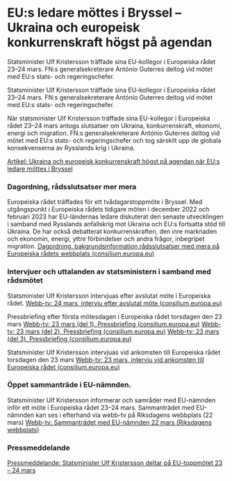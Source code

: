 # EU:s ledare möttes i Bryssel – Ukraina och europeisk konkurrenskraft högst på agendan

Statsminister Ulf Kristersson träffade sina EU-kollegor i Europeiska rådet 23–24 mars. FN:s generalsekreterare António Guterres deltog vid mötet med EU:s stats- och regeringschefer.

Statsminister Ulf Kristersson träffade sina EU-kollegor i Europeiska rådet 23–24 mars. FN:s generalsekreterare António Guterres deltog vid mötet med EU:s stats- och regeringschefer.

När statsminister Ulf Kristersson träffade sina EU-kollegor i Europeiska rådet 23–24 mars antogs slutsatser om Ukraina, konkurrenskraft, ekonomi, energi och migration. FN:s generalsekreterare António Guterres deltog vid mötet med EU:s stats- och regeringschefer och tog särskilt upp de globala konsekvenserna av Rysslands krig i Ukraina.

[Artikel: Ukraina och europeisk konkurrenskraft högst på agendan när EU:s ledare möttes i Bryssel](/artiklar/2023/03/ukraina-och-europeisk-konkurrenskraft-hogst-pa-agendan-nar-eus-ledare-mottes-i-bryssel/)

### Dagordning, rådsslutsatser mer mera

Europeiska rådet träffades för ett tvådagarstoppmöte i Bryssel. Med utgångspunkt i Europeiska rådets tidigare möten i december 2022 och februari 2023 har EU-ländernas ledare diskuterat den senaste utvecklingen i samband med Rysslands anfallskrig mot Ukraina och EU:s fortsatta stöd till Ukraina. De har också debatterat konkurrenskraften, den inre marknaden och ekonomin, energi, yttre förbindelser och andra frågor, inbegripet migration.
[Dagordning, bakgrundsinformation,rådsslutsatser med mera på Europeiska rådets webbplats (consilium.europa.eu)](https://www.consilium.europa.eu/sv/meetings/european-council/2023/03/23/)

### Intervjuer och uttalanden av statsministern i samband med rådsmötet

Statsminister Ulf Kristersson intervjuas efter avslutat möte i Europeiska rådet.
[Webb-tv: 24 mars, intervju efter avslutat möte (consilium.europa.eu)](https://newsroom.consilium.europa.eu/permalink/244217)

Pressbriefing efter första mötesdagen i Europeiska rådet torsdagen den 23 mars
[Webb-tv: 23 mars (del 1). Pressbriefing (consilium.europa.eu)](https://newsroom.consilium.europa.eu/events/20230323-european-council-march-2023-day-1/139438-1-national-briefing-sweden-part-1-20230323)
[Webb-tv: 23 mars (del 2). Pressbriefing (consilium.europa.eu)](https://newsroom.consilium.europa.eu/events/20230323-european-council-march-2023-day-1/139438-2-national-briefing-sweden-part-2-q-a-20230323)
[Webb-tv: 23 mars (del 3). Pressbriefing (consilium.europa.eu)](https://newsroom.consilium.europa.eu/events/20230323-european-council-march-2023-day-1/139438-3-national-briefing-sweden-part-3-q-a-20230323)

Statsminister Ulf Kristersson intervjuas vid ankomsten till Europeiska rådet torsdagen den 23 mars
[Webb-tv: 23 mars, intervju vid ankomsten till Europeiska rådet (consilium.europa.eu)](https://newsroom.consilium.europa.eu/permalink/244153)

### Öppet sammanträde i EU-nämnden.

Statsminister Ulf Kristersson informerar och samråder med EU-nämnden inför ett möte i Europeiska rådet 23–24 mars. Sammanträdet med EU-nämnden kan ses i efterhand via webb-tv på Riksdagens webbplats (22 mars)
[Webb-tv: Sammanträdet med EU-nämnden 22 mars (Riksdagens webbplats)](https://www.riksdagen.se/sv/webb-tv/video/oppet-sammantrade/oppet-sammantrade-i-eu-namnden_HAC220230322st1)

### Pressmeddelande

[Pressmeddelande: Statsminister Ulf Kristersson deltar på EU-toppmötet 23 – 24 mars](/pressmeddelanden/2023/03/statsminister-ulf-kristersson-deltar-pa-eu-toppmotet-23--24-mars/)
